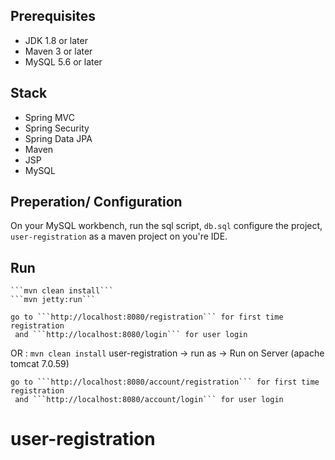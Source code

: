 
## Prerequisites
- JDK 1.8 or later
- Maven 3 or later
- MySQL 5.6 or later

## Stack
- Spring MVC
- Spring Security
- Spring Data JPA
- Maven
- JSP
- MySQL

## Preperation/ Configuration
On your MySQL workbench, run the sql script, ```db.sql```
configure the project, ```user-registration``` as a maven project on you're IDE.

## Run
    ```mvn clean install```
    ```mvn jetty:run```

    go to ```http://localhost:8080/registration``` for first time registration 
     and ```http://localhost:8080/login``` for user login


OR :
    ```mvn clean install```
    user-registration -> run as -> Run on Server (apache tomcat 7.0.59)

    go to ```http://localhost:8080/account/registration``` for first time registration 
     and ```http://localhost:8080/account/login``` for user login

# user-registration
